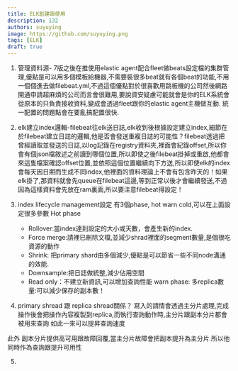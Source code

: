 ```yaml
---
title: ELK創建跟使用
description: 132
authors: suyuying
image: https://github.com/suyuying.png
tags: [ELK]
draft: true
---
```


1. 管理資料源- 7版之後在推使用elastic agent配合fleet做beats設定檔的集群管理,優點是可以用多個模板給機器,不需要裝很多beat就有各個beat的功能,不用一個個進去做filebeat.yml,不過這個優點對於很喜歡用跳板機的公司然後網路開通申請超麻煩的公司而言會很難用,要說資安疑慮可能就會是你的ELK系統會從原本的只負責接收資料,變成會透過fleet跟你的elastic agent主機做互動. 統一配置的問題點會在要亂搞配置很快.

2. elk建立index邏輯-filebeat往elk送日誌,elk收到後根據設定建立index,細節在於filebeat建立日誌的邏輯,他是否會發送重複日誌的可能性？filebeat透過把曾經讀取並發送的日誌,以log記錄在registry資料夾,裡面會紀錄offset,所以你會有個json檔敘述之前讀到哪個位置,所以即使之後filebeat掛掉或重啟,他都會來這隻檔案確認offset位置,並依照這個位置繼續向下方送,所以即使elk的index會每天因日期而生成不同index,他裡面的資料理論上不會有包含昨天的！如果elk掛了,那資料就會先queue在filebeat這邊,等到正常以後才會繼續發送,不過因為這樣資料會先放在ram裏面,所以要注意filebeat得設定！

3. index lifecycle management設定
有3個phase, hot warn cold,可以在上面設定很多參數
Hot phase

    - Rollover:當index達到設定的大小或天數，會產生新的index.
    - Force merge:請裡已刪除文檔,並減少shrad裡面的segment數量,是個很吃資源的動作
    - Shrink: 把primary shard由多個減少,優點是可以節省一些不同node溝通的效能.
    - Downsample:把日誌做統整,減少佔用空間
    - Read only：不建立新資訊,可以增加查詢性能
warn phase:
多replica數量:可以減少保存的副本數！

4. primary shread 跟 replica shread關係？
寫入的請情會透過主分片處理,完成操作後會把操作內容複製到replica,而執行查詢動作時,主分片跟副本分片都會被用來查詢 如此一來可以提昇查詢速度

此外 副本分片提供高可用跟故障回覆,當主分片故障會把副本提升為主分片.所以他同時作為查詢跟提升可用性

5. 